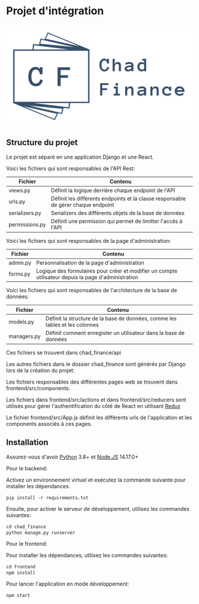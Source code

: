 # Projet d'intégration

![Chad Finance](chad_finance_logo.png)

## Structure du projet

Le projet est séparé en une application Django et une React.

Voici les fichiers qui sont responsables de l'API Rest:

| Fichier | Contenu |
| ------- | ------- |
| views.py | Définit la logique derrière chaque endpoint de l'API |
| urls.py | Définit les différents endpoints et la classe responsable de gérer chaque endpoint |
| serializers.py | Serializers des différents objets de la base de données |
| permissions.py | Définit une permission qui permet de limitter l'accés à l'API |

Voici les fichiers qui sont responsables de la page d'administration:

| Fichier | Contenu |
| ------- | ------- |
| admin.py | Personnalisation de la page d'administration |
| forms.py | Logique des formulaires pour créer et modifier un compte utilisateur depuis la page d'administration |

Voici les fichiers qui sont responsables de l'architecture de la base de données:

| Fichier | Contenu |
| ------- | ------- |
| models.py | Définit la structure de la base de données, comme les tables et les colonnes |
| managers.py | Définit comment enregister un utilisateur dans la base de données |

Ces fichiers se trouvent dans chad_finance/api

Les autres fichiers dans le dossier chad_finance sont générés par Django lors de la création du projet.

Les fichiers responsables des différentes pages web se trouvent dans frontend/src/components.

Les fichiers dans frontend/src/actions et dans frontend/src/reducers sont utilisés pour gérer l'authentification du côté de React en utilisant [Redux](https://redux.js.org/)

Le fichier frontend/src/App.js définit les différents urls de l'application et les components associés à ces pages.

## Installation

Assurez-vous d'avoir [Python](https://www.python.org/) 3.8+ et [Node.JS](https://nodejs.org/) 14.17.0+

Pour le backend:

Activez un environnement virtuel et exécutez la commande suivante pour installer les dépendances.

```code
pip install -r requirements.txt
```

Ensuite, pour activer le serveur de développement, utilisez les commandes suivantes:

```code
cd chad_finance
python manage.py runserver
```

Pour le frontend:

Pour installer les dépendances, utilisez les commandes suivantes:

```code
cd frontend
npm install
```

Pour lancer l'application en mode développement:

```code
npm start
```
